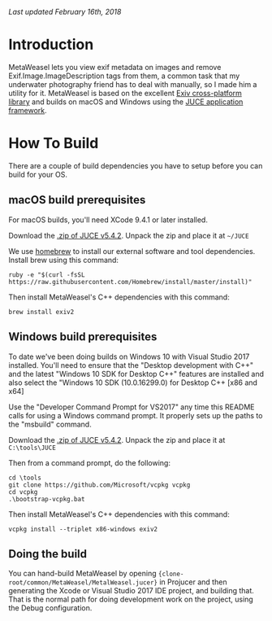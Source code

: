 *Last updated February 16th, 2018*

# Introduction

MetaWeasel lets you view exif metadata on images and remove Exif.Image.ImageDescription tags from them, a common task that my underwater photography friend has to deal with manually, so I made him a utility for it. MetaWeasel is based on the excellent [Exiv cross-platform library](http://www.exiv2.org/index.html) and builds on macOS and Windows using the [JUCE application framework](http://www.juce.com).

# How To Build

There are a couple of build dependencies you have to setup before you can build for your OS.

## macOS build prerequisites

For macOS builds, you'll need XCode 9.4.1 or later installed.

Download the [.zip of JUCE v5.4.2](https://github.com/WeAreROLI/JUCE/releases/tag/5.4.2). Unpack the zip and place it at `~/JUCE`

We use [homebrew](http://brew.sh) to install our external software and tool dependencies. Install brew using this command:
````
ruby -e "$(curl -fsSL https://raw.githubusercontent.com/Homebrew/install/master/install)"
````
Then install MetaWeasel's C++ dependencies with this command:
````
brew install exiv2
````

## Windows build prerequisites

To date we've been doing builds on Windows 10 with Visual Studio 2017 installed. You'll need to ensure that the "Desktop development with C++" and the latest "Windows 10 SDK for Desktop C++" features are installed and also select the "Windows 10 SDK (10.0.16299.0) for Desktop C++ [x86 and x64]

Use the "Developer Command Prompt for VS2017" any time this README calls for using a Windows command prompt. It properly sets up the paths to the "msbuild" command.

Download the [.zip of JUCE v5.4.2](https://github.com/WeAreROLI/JUCE/releases/tag/5.4.2). Unpack the zip and place it at `C:\tools\JUCE`

Then from a command prompt, do the following:
````
cd \tools
git clone https://github.com/Microsoft/vcpkg vcpkg
cd vcpkg
.\bootstrap-vcpkg.bat
````

Then install MetaWeasel's C++ dependencies with this command:
````
vcpkg install --triplet x86-windows exiv2
````

## Doing the build

You can hand-build MetaWeasel by opening `{clone-root/common/MetaWeasel/MetalWeasel.jucer}` in Projucer and then generating the Xcode or Visual Studio 2017 IDE project, and building that. That is the normal path for doing development work on the project, using the Debug configuration. 
